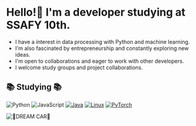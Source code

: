 # Hello!👋 I'm a developer studying at SSAFY 10th.

- I have a interest in data processing with Python and machine learning.
- I'm also fascinated by entrepreneurship and constantly exploring new ideas.
- I'm open to collaborations and eager to work with other developers.
- I welcome study groups and project collaborations.
  
## 📚 Studying 📚

![Python](https://img.shields.io/badge/Python-3776AB?style=flat-square&logo=python&logoColor=white)
![JavaScript](https://img.shields.io/badge/JavaScript-F7DF1E?style=flat-square&logo=javascript&logoColor=black)
[![Java](https://img.shields.io/badge/Java-007396?style=flat-square&logo=java&logoColor=white)](https://www.java.com/)
[![Linux](https://img.shields.io/badge/Linux-FCC624?style=flat-square&logo=linux&logoColor=black)](https://www.linux.org/)
[![PyTorch](https://img.shields.io/badge/PyTorch-EE4C2C?style=flat-square&logo=pytorch&logoColor=white)](https://pytorch.org/)


![🎯DREAM CAR🎯](https://i.namu.wiki/i/6PcIzQcVdytCYsaLyfBk5rVHSN7tN30CnW6ahagyTxUXN2zwrDfj8Qbn42mLp-XjDCSHAbA_iu6iFqYLB6YvBuCLq1IQUZE1fr-k2HKAoEz00XAlW3JWTKzJYKQGxFzDlAq_alk-VMqFC7GsCGtNKw.webp)


